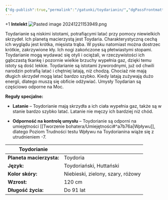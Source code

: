 ```yaml
---
{"dg-publish":true,"permalink":"/gatunki/toydarianin/","dgPassFrontmatter":true}
---
```


+1 **Intelekt**
![Pasted image 20241221153949.png](/img/user/Obrazy/Pasted%20image%2020241221153949.png)

Toydarianie są niskimi istotami, potrafiącymi latać przy pomocy niewielkich skrzydeł. Ich planetą macierzystą jest Toydaria. Charakterystyczną cechą ich wyglądu jest krótka, mięsista trąba. W pysku natomiast można dostrzec krótkie, zakrzywione kły. Ich nogi zakończone są płetwiastymi stopami. Toydarianie mogą wydawać się otyli i ociężali, w rzeczywistości ich gąbczastą tkankę i pozornie wielkie brzuchy wypełnia gaz, dzięki temu istoty są dość lekkie. Toydarianie są istotami żyworodnymi, już od chwili narodzin potrafią latać i chętniej latają, niż chodzą. Chociaż nie mają długich skrzydeł mogą latać bardzo szybko. Kiedy latają zużywają dużo energii, dlatego muszą się obficie odżywiać. Umysły Toydarian są częściowo odporne na Moc.

**Reguły specjalne:**

- **Latanie** – Toydorianie mają skrzydła a ich ciała wypełnia gaz, także są w stanie bardzo szybko latać. Latanie nie męczy ich bardziej niż chód.

- **Odporność na kontrolę umysłu** – Toydorianie są odporni na umiejętności [[Tworzenie bohatera/Umiejętności#^a7b76a\|Wpływu]], dlatego Poziom Trudności testu Wpływu na Toydorianina wiąże się z utrudnieniem -7.

| **Toydorianie**          |                                   |
| ------------------------ | --------------------------------- |
| **Planeta macierzysta:** | Toydoria                          |
| **Język:**               | Toydoriański, Huttański           |
| **Kolor skóry:**         | Niebieski, zielony, szary, różowy |
| **Wzrost:**              | 120 cm                            |
| **Długość życia:**       | Do 91 lat                         |
